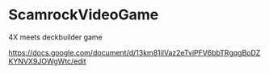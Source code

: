# ScamrockVideoGame
4X meets deckbuilder game

https://docs.google.com/document/d/13km81ilVaz2eTviPFV6bbTRgqgBoDZKYNVX9JOWgWtc/edit
